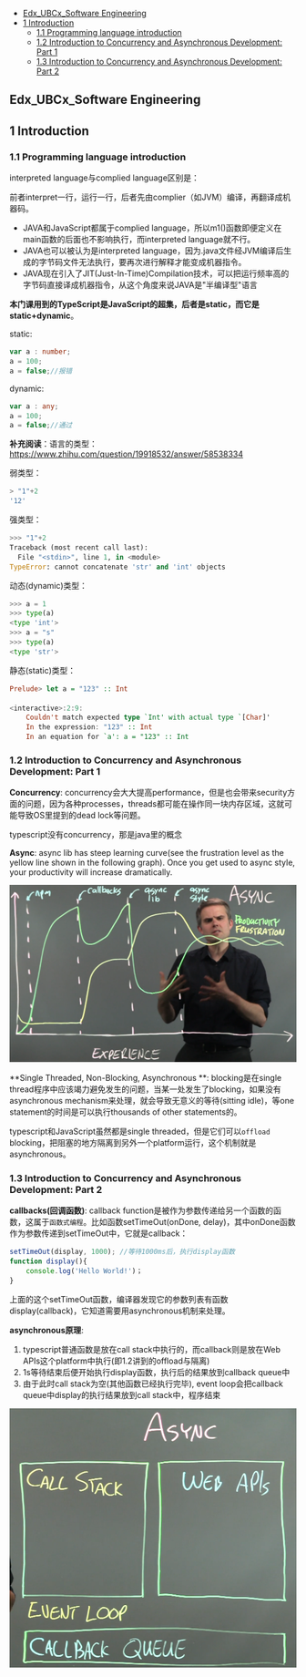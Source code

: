 * [Edx\_UBCx\_Software Engineering](#edx_ubcx_software-engineering)
* [1 Introduction](#1-introduction)
  * [1\.1 Programming language introduction](#11-programming-language-introduction)
  * [1\.2 Introduction to Concurrency and Asynchronous Development: Part 1](#12-introduction-to-concurrency-and-asynchronous-development-part-1)
  * [1\.3 Introduction to Concurrency and Asynchronous Development: Part 2](#13-introduction-to-concurrency-and-asynchronous-development-part-2)

## Edx_UBCx_Software Engineering

## 1 Introduction

### 1.1 Programming language introduction

interpreted language与complied language区别是：

前者interpret一行，运行一行，后者先由complier（如JVM）编译，再翻译成机器码。

- JAVA和JavaScript都属于complied language，所以m1()函数即便定义在main函数的后面也不影响执行，而interpreted language就不行。
- JAVA也可以被认为是interpreted language，因为.java文件经JVM编译后生成的字节码文件无法执行，要再次进行解释才能变成机器指令。
- JAVA现在引入了JIT(Just-In-Time)Compilation技术，可以把运行频率高的字节码直接译成机器指令，从这个角度来说JAVA是"半编译型"语言

**本门课用到的TypeScript是JavaScript的超集，后者是static，而它是static+dynamic**。

static:

```typescript
var a : number;
a = 100;
a = false;//报错
```

dynamic:

```typescript
var a : any;
a = 100;
a = false;//通过
```

**补充阅读**：语言的类型：https://www.zhihu.com/question/19918532/answer/58538334

弱类型：

```js
> "1"+2
'12'
```

强类型：

```python
>>> "1"+2
Traceback (most recent call last):
  File "<stdin>", line 1, in <module>
TypeError: cannot concatenate 'str' and 'int' objects
```

动态(dynamic)类型：

```python
>>> a = 1
>>> type(a)
<type 'int'>
>>> a = "s"
>>> type(a)
<type 'str'>
```

静态(static)类型：

```haskell
Prelude> let a = "123" :: Int

<interactive>:2:9:
    Couldn't match expected type `Int' with actual type `[Char]'
    In the expression: "123" :: Int
    In an equation for `a': a = "123" :: Int
```

### 1.2 Introduction to Concurrency and Asynchronous Development: Part 1

**Concurrency**: concurrency会大大提高performance，但是也会带来security方面的问题，因为各种processes，threads都可能在操作同一块内存区域，这就可能导致OS里提到的dead lock等问题。

typescript没有concurrency，那是java里的概念

**Async**: async lib has steep learning curve(see the frustration level as the yellow line shown in the following graph). Once you get used to async style, your productivity will increase dramatically.

![1601710310666](https://raw.githubusercontent.com/ZhouMeng1998/computer-science-notes/main/IMG/202010/03/153155-561364.png)

**Single Threaded, Non-Blocking, Asynchronous **: blocking是在single thread程序中应该竭力避免发生的问题，当某一处发生了blocking，如果没有asynchronous mechanism来处理，就会导致无意义的等待(sitting idle)，等one statement的时间是可以执行thousands of other statements的。

typescript和JavaScript虽然都是single threaded，但是它们可以`offload` blocking，把阻塞的地方隔离到另外一个platform运行，这个机制就是asynchronous。

### 1.3 Introduction to Concurrency and Asynchronous Development: Part 2

**callbacks(回调函数)**: callback function是被作为参数传递给另一个函数的函数，这属于`函数式编程`。比如函数setTimeOut(onDone, delay)，其中onDone函数作为参数传递到setTimeOut中，它就是callback：

```typescript
setTimeOut(display, 1000); //等待1000ms后，执行display函数
function display(){
	console.log('Hello World!')；   
}
```

上面的这个setTimeOut函数，编译器发现它的参数列表有函数display(callback)，它知道需要用asynchronous机制来处理。

**asynchronous原理**:

1. typescript普通函数是放在call stack中执行的，而callback则是放在Web APIs这个platform中执行(即1.2讲到的offload与隔离)
2. 1s等待结束后便开始执行display函数，执行后的结果放到callback queue中
3. 由于此时call stack为空(其他函数已经执行完毕), event loop会把callback queue中display的执行结果放到call stack中，程序结束

![1601712356285](https://raw.githubusercontent.com/ZhouMeng1998/computer-science-notes/main/IMG/202010/03/160556-510867.png)


